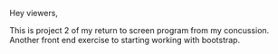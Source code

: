 Hey viewers,

This is project 2 of my return to screen program from my concussion. Another front end exercise to starting working with bootstrap. 
